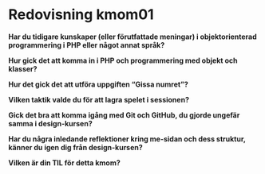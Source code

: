 ---
---
Redovisning kmom01
=========================

<b>Har du tidigare kunskaper (eller förutfattade meningar) i objektorienterad programmering i PHP eller något annat språk?</b>
<p></p>

<b>Hur gick det att komma in i PHP och programmering med objekt och klasser?</b>
<p></p>

<b>Hur det gick det att utföra uppgiften “Gissa numret”?</b>
<p></p>

<b>Vilken taktik valde du för att lagra spelet i sessionen?</b>
<p></p>

<b>Gick det bra att komma igång med Git och GitHub, du gjorde ungefär samma i design-kursen?</b>
<p></p>

<b>Har du några inledande reflektioner kring me-sidan och dess struktur, känner du igen dig från design-kursen?</b>
<p></p>

<b>Vilken är din TIL för detta kmom?</b>
<p></p>
